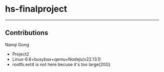 # hs-finalproject
---
## Contributions
Nanqi Gong
- Project2
-   Linux-6.6+busybox+qemu+Nodejs(v22.13.1)
-   rootfs.ext4 is not here becuse it's too large(20G)
